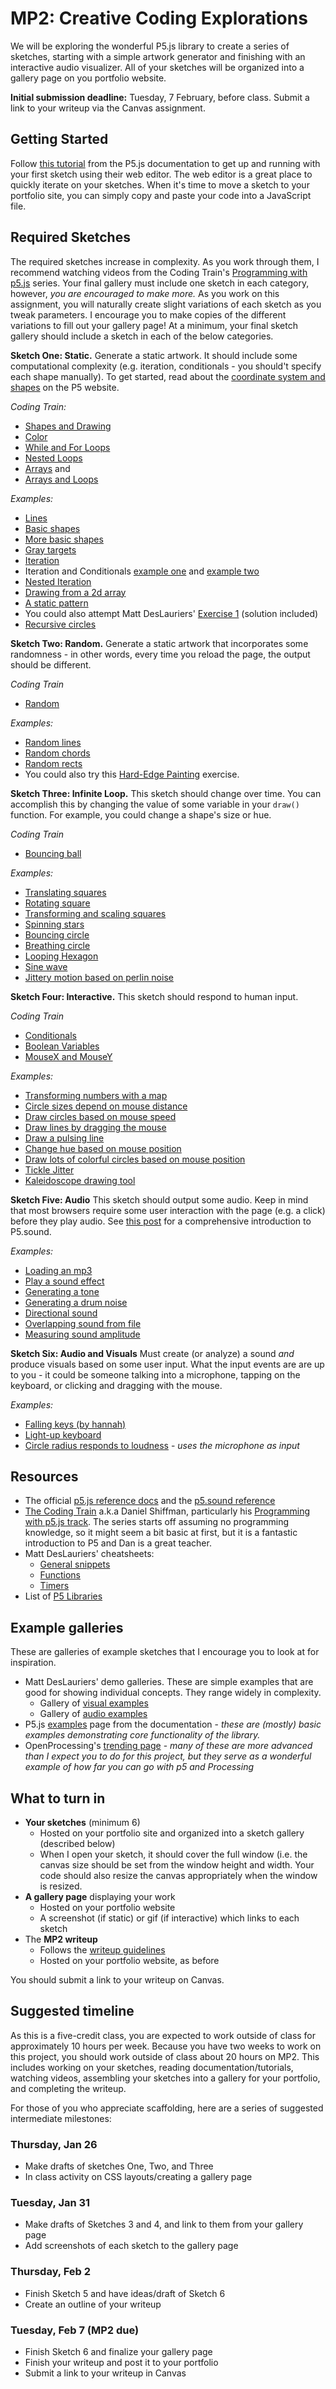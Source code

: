 # MP2: Creative Coding Explorations

We will be exploring the wonderful P5.js library to create a series of sketches,
starting with a simple artwork generator and finishing with an interactive audio
visualizer. All of your sketches will be organized into a gallery page on you
portfolio website.

**Initial submission deadline:** Tuesday, 7 February, before class. Submit a
link to your writeup via the Canvas assignment.

## Getting Started

Follow [this tutorial](https://p5js.org/get-started/) from the P5.js
documentation to get up and running with your first sketch using their web
editor. The web editor is a great place to quickly iterate on your sketches.
When it's time to move a sketch to your portfolio site, you can simply copy and
paste your code into a JavaScript file.

## Required Sketches

The required sketches increase in complexity. As you work through them, I
recommend watching videos from the Coding Train's
[Programming with p5.js](https://thecodingtrain.com/tracks/code-programming-with-p5-js)
series. Your final gallery must include one sketch in each category, however,
_you are encouraged to make more._ As you work on this assignment, you will
naturally create slight variations of each sketch as you tweak parameters. I
encourage you to make copies of the different variations to fill out your
gallery page! At a minimum, your final sketch gallery should include a sketch in
each of the below categories.

**Sketch One: Static.** Generate a static artwork. It should include some
computational complexity (e.g. iteration, conditionals - you should't specify
each shape manually). To get started, read about the
[coordinate system and shapes](https://p5js.org/learn/coordinate-system-and-shapes.html)
on the P5 website.

_Coding Train:_

- [Shapes and Drawing](https://thecodingtrain.com/tracks/code-programming-with-p5-js/code/1-intro/3-shapes-drawing)
- [Color](https://thecodingtrain.com/tracks/code-programming-with-p5-js/code/1-intro/4-color)
- [While and For Loops](https://thecodingtrain.com/tracks/code-programming-with-p5-js/code/4-loops/1-while-for)
- [Nested Loops](https://thecodingtrain.com/tracks/code-programming-with-p5-js/code/4-loops/2-nested)
- [Arrays](https://thecodingtrain.com/tracks/code-programming-with-p5-js/code/7-arrays/1-arrays)
  and
- [Arrays and Loops](https://thecodingtrain.com/tracks/code-programming-with-p5-js/code/7-arrays/2-arrays-loops)

_Examples:_

- [Lines](https://p5js.org/examples/data-true-and-false.html)
- [Basic shapes](https://p5js.org/examples/form-shape-primitives.html)
- [More basic shapes](https://p5js.org/examples/hello-p5-simple-shapes.html)
- [Gray targets](https://p5js.org/examples/structure-functions.html)
- [Iteration](https://p5js.org/examples/control-iteration.html)
- Iteration and Conditionals
  [example one](https://p5js.org/examples/control-conditionals-1.html) and
  [example two](https://p5js.org/examples/control-conditionals-2.html)
- [Nested Iteration](https://p5js.org/examples/control-embedded-iteration.html)
- [Drawing from a 2d array](https://p5js.org/examples/arrays-array-2d.html)
- [A static pattern](https://p5js.org/examples/structure-width-and-height.html)
- You could also attempt Matt DesLauriers'
  [Exercise 1](https://github.com/mattdesl/workshop-p5-intro/blob/master/exercises/1-drawing.md)
  (solution included)
- [Recursive circles](https://p5js.org/examples/structure-recursion.html)

**Sketch Two: Random.** Generate a static artwork that incorporates some
randomness - in other words, every time you reload the page, the output should
be different.

_Coding Train_

- [Random](https://thecodingtrain.com/tracks/code-programming-with-p5-js/code/2-variables/4-random)

_Examples:_

- [Random lines](https://p5js.org/examples/math-random.html)
- [Random chords](https://p5js.org/examples/math-random-chords.html)
- [Random rects](https://glitch.com/edit/#!/p5-example-random-rects)
- You could also try this
  [Hard-Edge Painting](https://github.com/mattdesl/workshop-p5-intro/blob/master/exercises/3-painting.md)
  exercise.

**Sketch Three: Infinite Loop.** This sketch should change over time. You can
accomplish this by changing the value of some variable in your `draw()`
function. For example, you could change a shape's size or hue.

_Coding Train_

- [Bouncing ball](https://thecodingtrain.com/tracks/code-programming-with-p5-js/code/3-conditionals/2-bouncing)

_Examples:_

- [Translating squares](https://p5js.org/examples/transform-translate.html)
- [Rotating square](https://glitch.com/edit/#!/p5-example-loop)
- [Transforming and scaling squares](https://p5js.org/examples/transform-scale.html)
- [Spinning stars](https://p5js.org/examples/form-star.html)
- [Bouncing circle](https://p5js.org/examples/motion-bounce.html)
- [Breathing circle](https://glitch.com/edit/#!/p5-example?path=sketch.js)
- [Looping Hexagon](https://glitch.com/edit/#!/p5-example-hexagon)
- [Sine wave](https://p5js.org/examples/math-sine-wave.html)
- [Jittery motion based on perlin noise](https://p5js.org/examples/math-noise1d.html)

**Sketch Four: Interactive.** This sketch should respond to human input.

_Coding Train_

- [Conditionals](https://thecodingtrain.com/tracks/code-programming-with-p5-js/code/3-conditionals/3-else-if-and-or)
- [Boolean Variables](https://thecodingtrain.com/tracks/code-programming-with-p5-js/code/3-conditionals/4-boolean)
- [MouseX and MouseY](https://thecodingtrain.com/tracks/code-programming-with-p5-js/code/2-variables/1-mouseX-mouseY)

_Examples:_

- [Transforming numbers with a map](https://p5js.org/examples/math-map.html)
- [Circle sizes depend on mouse distance](https://p5js.org/examples/math-distance-2d.html)
- [Draw circles based on mouse speed](https://p5js.org/examples/drawing-patterns.html)
- [Draw lines by dragging the mouse](https://p5js.org/examples/drawing-continuous-lines.html)
- [Draw a pulsing line](https://p5js.org/examples/drawing-pulses.html)
- [Change hue based on mouse position](https://p5js.org/examples/color-hue.html)
- [Draw lots of colorful circles based on mouse position](https://editor.p5js.org/branchwelder/full/rgeVRA-O4)
- [Tickle Jitter](https://p5js.org/examples/interaction-tickle.html)
- [Kaleidoscope drawing tool](https://p5js.org/examples/interaction-kaleidoscope.html)

**Sketch Five: Audio** This sketch should output some audio. Keep in mind that
most browsers require some user interaction with the page (e.g. a click) before
they play audio. See
[this post](https://creative-coding.decontextualize.com/synthesizing-analyzing-sound/)
for a comprehensive introduction to P5.sound.

_Examples:_

- [Loading an mp3](https://p5js.org/examples/sound-load-and-play-sound.html)
- [Play a sound effect](https://p5js.org/examples/sound-sound-effect.html)
- [Generating a tone](https://glitch.com/edit/#!/tone-example-tap?path=sketch.js)
- [Generating a drum noise](https://p5js.org/examples/sound-noise-drum-envelope.html)
- [Directional sound](https://p5js.org/examples/sound-pan-sound.html)
- [Overlapping sound from file](https://p5js.org/examples/sound-play-mode.html)
- [Measuring sound amplitude](https://p5js.org/examples/sound-measuring-amplitude.html)

**Sketch Six: Audio and Visuals** Must create (or analyze) a sound _and_ produce
visuals based on some user input. What the input events are are up to you - it
could be someone talking into a microphone, tapping on the keyboard, or clicking
and dragging with the mouse.

_Examples:_

- [Falling keys (by hannah)](https://editor.p5js.org/branchwelder/sketches/cOrvIAY1O)
- [Light-up keyboard](https://p5js.org/examples/hello-p5-song.html)
- [Circle radius responds to loudness](https://glitch.com/edit/#!/dfpi-audio-mic?path=sketch.js) -
  _uses the microphone as input_

## Resources

- The official [p5.js reference docs](https://p5js.org/reference/) and the
  [p5.sound reference](https://p5js.org/reference/#/libraries/p5.sound)
- [The Coding Train](https://thecodingtrain.com/) a.k.a Daniel Shiffman,
  particularly his
  [Programming with p5.js track](https://thecodingtrain.com/tracks/code-programming-with-p5-js).
  The series starts off assuming no programming knowledge, so it might seem a
  bit basic at first, but it is a fantastic introduction to P5 and Dan is a
  great teacher.
- Matt DesLauriers' cheatsheets:
  - [General snippets](https://github.com/mattdesl/workshop-p5-intro/blob/master/docs/snippets.md)
  - [Functions](https://github.com/mattdesl/workshop-p5-intro/blob/master/docs/functions.md)
  - [Timers](https://github.com/mattdesl/workshop-p5-intro/blob/master/docs/timers.md)
- List of [P5 Libraries](https://p5js.org/libraries/)

## Example galleries

These are galleries of example sketches that I encourage you to look at for
inspiration.

- Matt DesLauriers' demo galleries. These are simple examples that are good for
  showing individual concepts. They range widely in complexity.
  - Gallery of [visual examples](https://p5-demos.glitch.me/)
  - Gallery of [audio examples](https://tone-demos.glitch.me/)
- P5.js [examples](https://p5js.org/examples/) page from the documentation -
  _these are (mostly) basic examples demonstrating core functionality of the
  library._
- OpenProcessing's [trending page](https://openprocessing.org/discover/) - _many
  of these are more advanced than I expect you to do for this project, but they
  serve as a wonderful example of how far you can go with p5 and Processing_

## What to turn in

- **Your sketches** (minimum 6)
  - Hosted on your portfolio site and organized into a sketch gallery (described
    below)
  - When I open your sketch, it should cover the full window (i.e. the canvas
    size should be set from the window height and width. Your code should also
    resize the canvas appropriately when the window is resized.
- **A gallery page** displaying your work
  - Hosted on your portfolio website
  - A screenshot (if static) or gif (if interactive) which links to each sketch
- The **MP2 writeup**
  - Follows the [writeup guidelines](/assignments/writeups.md)
  - Hosted on your portfolio website, as before

You should submit a link to your writeup on Canvas.

## Suggested timeline

As this is a five-credit class, you are expected to work outside of class for
approximately 10 hours per week. Because you have two weeks to work on this
project, you should work outside of class about 20 hours on MP2. This includes
working on your sketches, reading documentation/tutorials, watching videos,
assembling your sketches into a gallery for your portfolio, and completing the
writeup.

For those of you who appreciate scaffolding, here are a series of suggested
intermediate milestones:

### Thursday, Jan 26

- Make drafts of sketches One, Two, and Three
- In class activity on CSS layouts/creating a gallery page

### Tuesday, Jan 31

- Make drafts of Sketches 3 and 4, and link to them from your gallery page
- Add screenshots of each sketch to the gallery page

### Thursday, Feb 2

- Finish Sketch 5 and have ideas/draft of Sketch 6
- Create an outline of your writeup

### Tuesday, Feb 7 (MP2 due)

- Finish Sketch 6 and finalize your gallery page
- Finish your writeup and post it to your portfolio
- Submit a link to your writeup in Canvas
